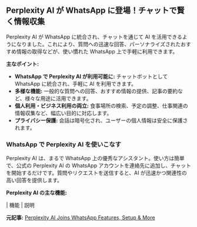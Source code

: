 ## Perplexity AI が WhatsApp に登場！チャットで賢く情報収集

Perplexity AI が WhatsApp に統合され、チャットを通じて AI を活用できるようになりました。これにより、質問への迅速な回答、パーソナライズされたおすすめ情報の取得などが、使い慣れた WhatsApp 上で手軽に利用できます。

**主なポイント:**

* **WhatsApp で Perplexity AI が利用可能に:** チャットボットとして WhatsApp に統合され、手軽に AI を利用できます。
* **多様な機能:** 一般的な質問への回答、おすすめ情報の提供、記事の要約など、様々な用途に活用できます。
* **個人利用・ビジネス利用の両立:** 食事場所の検索、予定の調整、仕事関連の情報収集など、幅広い目的に対応します。
* **プライバシー保護:** 会話は暗号化され、ユーザーの個人情報は安全に保護されます。

### WhatsApp で Perplexity AI を使いこなす

Perplexity AI は、まるで WhatsApp 上の優秀なアシスタント。使い方は簡単で、公式の Perplexity AI の WhatsApp アカウントを連絡先に追加し、チャットを開始するだけです。質問やリクエストを送信すると、AI が迅速かつ関連性の高い回答を提供します。

**Perplexity AI の主な機能:**

| 機能 | 説明 

**元記事:** [Perplexity AI Joins WhatsApp Features, Setup & More](https://www.analyticsinsight.net/photo/perplexity-ai-joins-whatsapp-features-setup-more)